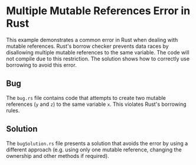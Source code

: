 # Multiple Mutable References Error in Rust

This example demonstrates a common error in Rust when dealing with mutable references.  Rust's borrow checker prevents data races by disallowing multiple mutable references to the same variable.  The code will not compile due to this restriction. The solution shows how to correctly use borrowing to avoid this error.

## Bug
The `bug.rs` file contains code that attempts to create two mutable references (`y` and `z`) to the same variable `x`. This violates Rust's borrowing rules.

## Solution
The `bugSolution.rs` file presents a solution that avoids the error by using a different approach (e.g. using only one mutable reference, changing the ownership and other methods if required).
